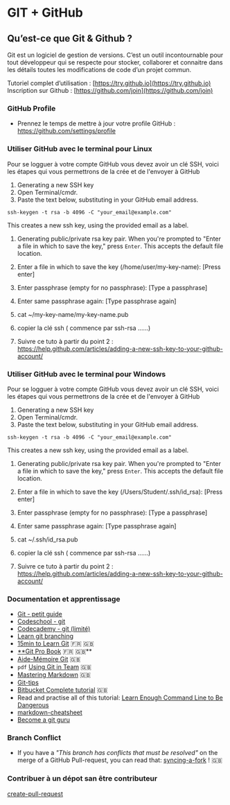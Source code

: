 # GIT + GitHub

## Qu’est-ce que Git & Github ?
Git est un logiciel de gestion de versions. C’est un outil incontournable pour tout développeur qui se respecte pour stocker, collaborer et connaitre dans les détails toutes les modifications de code d’un projet commun.

Tutoriel complet d’utilisation : [https://try.github.io](https://try.github.io)
Inscription sur Github : [https://github.com/join](https://github.com/join)

### GitHub Profile

* Prennez le temps de mettre à jour votre profile GitHub : https://github.com/settings/profile

### Utiliser GitHub avec le terminal pour **Linux**

Pour se logguer à votre compte GitHub vous devez avoir un clé SSH, voici les étapes qui vous permettrons de la crée et de l'envoyer à GitHub
1. Generating a new SSH key
1. Open Terminal/cmdr.
1. Paste the text below, substituting in your GitHub email address.
```
ssh-keygen -t rsa -b 4096 -C "your_email@example.com"
```
This creates a new ssh key, using the provided email as a label.
1. Generating public/private rsa key pair.
When you're prompted to "Enter a file in which to save the key," press `Enter`. This accepts the default file location.

1. Enter a file in which to save the key (/home/user/my-key-name): [Press enter]
1. Enter passphrase (empty for no passphrase): [Type a passphrase]
1. Enter same passphrase again: [Type passphrase again]
1. cat ~/my-key-name/my-key-name.pub
1. copier la clé ssh ( commence par ssh-rsa ......)
1. Suivre ce tuto à partir du point 2 : https://help.github.com/articles/adding-a-new-ssh-key-to-your-github-account/


### Utiliser GitHub avec le terminal pour **Windows**

Pour se logguer à votre compte GitHub vous devez avoir un clé SSH, voici les étapes qui vous permettrons de la crée et de l'envoyer à GitHub
1. Generating a new SSH key
1. Open Terminal/cmdr.
1. Paste the text below, substituting in your GitHub email address.
```
ssh-keygen -t rsa -b 4096 -C "your_email@example.com"
```
This creates a new ssh key, using the provided email as a label.
1. Generating public/private rsa key pair.
When you're prompted to "Enter a file in which to save the key," press `Enter`. This accepts the default file location.

1. Enter a file in which to save the key (/Users/Student/.ssh/id_rsa): [Press enter]
1. Enter passphrase (empty for no passphrase): [Type a passphrase]
1. Enter same passphrase again: [Type passphrase again]
1. cat ~/.ssh/id_rsa.pub
1. copier la clé ssh ( commence par ssh-rsa ......)
1. Suivre ce tuto à partir du point 2 : https://help.github.com/articles/adding-a-new-ssh-key-to-your-github-account/


### Documentation et apprentissage 
* [Git - petit guide](http://rogerdudler.github.io/git-guide/index.fr.html)
* [Codeschool - git ](https://www.codeschool.com/learn/git)
* [Codecademy - git (limité) ](https://www.codecademy.com/courses/learn-git/lessons/git-workflow/exercises/hello-git)
* [Learn git branching](http://learngitbranching.js.org)
* [15min to Learn Git](https://try.github.io) :fr: :uk:
* [**Git Pro Book](http://git-scm.com/book/en/v2) :fr: :uk:**
* [Aide-Mémoire Git](https://services.github.com/on-demand/downloads/github-git-cheat-sheet.pdf) :uk:
* `pdf` [Using Git in Team](01-GIT/documentation/git_2.pdf) :gb:
* [Mastering Markdown](https://guides.github.com/features/mastering-markdown/) :uk:
* [Git-tips](https://github.com/git-tips/tips)
* [Bitbucket Complete tutorial](https://www.atlassian.com/git/tutorials/learn-git-with-bitbucket-cloud) :uk:
* Read and practise all of this tutorial: [Learn Enough Command Line to Be Dangerous](http://www.learnenough.com/command-line/)
* [markdown-cheatsheet](https://guides.github.com/pdfs/markdown-cheatsheet-online.pdf)
* [Become a git guru](https://fr.atlassian.com/git/tutorials)

### Branch Conflict

* If you have a _"This branch has conflicts that must be resolved"_ on the merge of a GitHub Pull-request, you can read that: [syncing-a-fork](https://help.github.com/articles/syncing-a-fork/) ! :uk:

### Contribuer à un dépot san être contributeur

[create-pull-request](https://services.github.com/on-demand/intro-to-github/create-pull-request)































